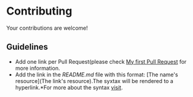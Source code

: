 # Contributing

Your contributions are welcome!

## Guidelines

- Add one link per Pull Request(please check [My first Pull Request]() for more information.
- Add the link in the *README.md* file with this format: \[The name's resource\]\(The link's resource\).The syxtax will be rendered to  a hyperlink.*For more about the syntax [visit](https://guides.github.com/features/mastering-markdown/). 
